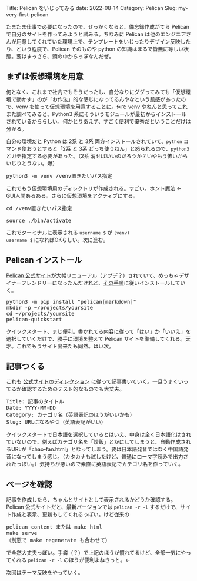 Title: Pelican をいじってみる
date: 2022-08-14
Category: Pelican
Slug: my-very-first-pelican

たまたま仕事で必要になったので、せっかくならと、備忘録作成がてら Pelican で自分のサイトを作ってみようと試みる。ちなみに Pelican は他のエンジニアさんが用意してくれていた環境上で、テンプレートをいじったりデザイン反映したり、という程度で、Pelican そのものや python の知識はまるで皆無に等しい状態。要はまっさら、頭の中からっぽなんだぜ。

## まずは仮想環境を用意

何となく、これまで社内でもそうだったし、自分なりにググってみても「仮想環境で動かす」のが「お作法」的な感じになってるんやなという肌感があったので、venv を使って仮想環境を用意することに。何で venv やねんと思ってこれまた調べてみると、Python3 系にそういうモジュールが最初からインストールされているかららしい。何かとりあえず、すごく便利で優秀だということだけは分かる。

自分の環境だと Python は 2系 と 3系 両方インストールされていて、<code>python</code> コマンド使おうとすると「2系 と 3系 どっち使うねん」と怒られるので、<code>python3</code> とガチ指定する必要があった。（2系 消せばいいのだろうか？いやもう怖いからいじりとうない。爆）

<pre>python3 -m venv /venv置きたいパス指定</pre>

これでもう仮想環境用のディレクトリが作成される。すごい。ホント魔法 ← GUI人間あるある。さらに仮想環境をアクティブにする。

<pre>
cd /venv置きたいパス指定<br>
source ./bin/activate
</pre>

これでターミナルに表示される <code>username $</code> が <code>(venv) username $</code> になればOKらしい。次に進む。

## Pelican インストール

<a href="https://getpelican.com/" target="_blank">Pelican 公式サイト</a>が大幅リニューアル（アプデ？）されていて、めっちゃデザイナーフレンドリーになったんだけれど、<a href="https://getpelican.com/#quickstart" target="_blank">その手順</a>に従いインストールしていく。

<pre>
python3 -m pip install "pelican[markdown]"
mkdir -p ~/projects/yoursite
cd ~/projects/yoursite
pelican-quickstart
</pre>

クイックスタート、まじ便利。書かれてる内容に従って「はい」か「いいえ」を選択していくだけで、勝手に環境を整えて Pelican サイトを準備してくれる。天才。これでもうサイト出来たも同然。はい次。

## 記事つくる

これも <a href="https://getpelican.com/#quickstart" target="_blank">公式サイトのディレクション</a> に従って記事書いていく。一旦うまくいってるか確認するためのテスト的なものでも大丈夫。

<pre>
Title: 記事のタイトル
Date: YYYY-MM-DD
Category: カテゴリ名（英語表記のほうがいいかも）
Slug: URLになるやつ（英語表記がいい）
</pre>

クイックスタートで日本語を選択しているとはいえ、中身は全く日本語化はされていないので、例えばカテゴリ名を「炒飯」とかにしてしまうと、自動作成されるURLが「chao-fan.html」となってしまう。要は日本語発音ではなく中国語発音になってしまう感じ。（カタカナも試したけど、普通にローマ字読みで出力されたっぽい。）気持ちが悪いので素直に英語表記でカテゴリ名を作っていく。

## ページを確認

記事を作成したら、ちゃんとサイトとして表示されるかどうか確認する。 Pelican 公式サイトだと、最新バージョンでは <code>pelican -r -l</code> するだけで、サイト作成と表示、更新もしてくれるっぽい。けど従来の

<pre>
pelican content または make html
make serve
（別窓で make regenerate も合わせて）
</pre>

で全然大丈夫っぽい。手癖（？）で上記のほうが慣れてるけど、全部一気にやってくれる <code>pelican -r -l</code> のほうが便利よねきっと。←

次回はテーマ反映をやっていく。
